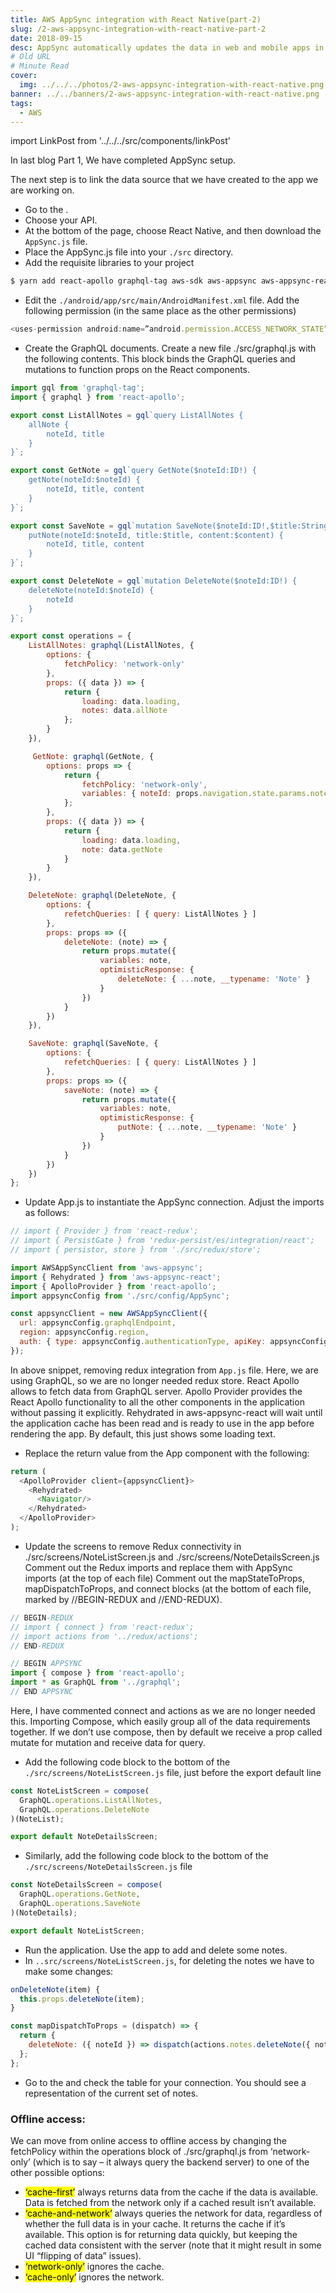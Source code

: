 ```yaml
---
title: AWS AppSync integration with React Native(part-2)
slug: /2-aws-appsync-integration-with-react-native-part-2
date: 2018-09-15
desc: AppSync automatically updates the data in web and mobile apps in real time.
# Old URL
# Minute Read
cover:
  img: ../../../photos/2-aws-appsync-integration-with-react-native.png
banner: ../../banners/2-aws-appsync-integration-with-react-native.png
tags:
  - AWS
---
```


import LinkPost from '../../../src/components/linkPost'

<p><span class='first-letter'>I</span>n last blog Part 1, We have completed AppSync setup.
</p>

The next step is to link the data source that we have created to the app we are working on.

- Go to the <LinkPost href='https://console.aws.amazon.com/appsync/home' name='AWS AppSync console' />.
- Choose your API.
- At the bottom of the page, choose React Native, and then download the `AppSync.js` file.
- Place the AppSync.js file into your `./src` directory.
- Add the requisite libraries to your project

```sh
$ yarn add react-apollo graphql-tag aws-sdk aws-appsync aws-appsync-react
```

- Edit the `./android/app/src/main/AndroidManifest.xml` file. Add the following permission (in the same place as the other permissions)

```js
<uses-permission android:name=”android.permission.ACCESS_NETWORK_STATE” />
```

- Create the GraphQL documents. Create a new file ./src/graphql.js with the following contents. This block binds the GraphQL queries and mutations to function props on the React components.


```js
import gql from 'graphql-tag';
import { graphql } from 'react-apollo';

export const ListAllNotes = gql`query ListAllNotes {
    allNote {
        noteId, title
    }
}`;

export const GetNote = gql`query GetNote($noteId:ID!) {
    getNote(noteId:$noteId) {
        noteId, title, content
    }
}`;

export const SaveNote = gql`mutation SaveNote($noteId:ID!,$title:String!,$content:String!) {
    putNote(noteId:$noteId, title:$title, content:$content) {
        noteId, title, content
    }
}`;

export const DeleteNote = gql`mutation DeleteNote($noteId:ID!) {
    deleteNote(noteId:$noteId) {
        noteId
    }
}`;

export const operations = {
    ListAllNotes: graphql(ListAllNotes, {
        options: {
            fetchPolicy: 'network-only'
        },
        props: ({ data }) => {
            return {
                loading: data.loading,
                notes: data.allNote
            };
        }
    }),

     GetNote: graphql(GetNote, {
        options: props => {
            return {
                fetchPolicy: 'network-only',
                variables: { noteId: props.navigation.state.params.noteId }
            };
        },
        props: ({ data }) => {
            return {
                loading: data.loading,
                note: data.getNote
            }
        }
    }),

    DeleteNote: graphql(DeleteNote, {
        options: {
            refetchQueries: [ { query: ListAllNotes } ]
        },
        props: props => ({
            deleteNote: (note) => {
                return props.mutate({
                    variables: note,
                    optimisticResponse: {
                        deleteNote: { ...note, __typename: 'Note' }
                    }
                })
            }
        })
    }),

    SaveNote: graphql(SaveNote, {
        options: {
            refetchQueries: [ { query: ListAllNotes } ]
        },
        props: props => ({
            saveNote: (note) => {
                return props.mutate({
                    variables: note,
                    optimisticResponse: {
                        putNote: { ...note, __typename: 'Note' }
                    }
                })
            }
        })
    })
};
```

- Update App.js to instantiate the AppSync connection. Adjust the imports as follows:

```js
// import { Provider } from 'react-redux';
// import { PersistGate } from 'redux-persist/es/integration/react';
// import { persistor, store } from './src/redux/store';

import AWSAppSyncClient from 'aws-appsync';
import { Rehydrated } from 'aws-appsync-react';
import { ApolloProvider } from 'react-apollo';
import appsyncConfig from './src/config/AppSync';

const appsyncClient = new AWSAppSyncClient({
  url: appsyncConfig.graphqlEndpoint,
  region: appsyncConfig.region,
  auth: { type: appsyncConfig.authenticationType, apiKey: appsyncConfig.apiKey }
});
```

In above snippet, removing redux integration from `App.js` file. Here, we are using GraphQL, so we are no longer needed redux store. React Apollo allows to fetch data from GraphQL server.  Apollo Provider provides the React Apollo functionality to all the other components in the application without passing it explicitly.  Rehydrated in aws-appsync-react will wait until the application cache has been read and is ready to use in the app before rendering the app. By default, this just shows some loading text.

- Replace the return value from the App component with the following:

```js
return (
  <ApolloProvider client={appsyncClient}>
    <Rehydrated>
      <Navigator/>
    </Rehydrated>
  </ApolloProvider>
);
```

- Update the screens to remove Redux connectivity in ./src/screens/NoteListScreen.js and ./src/screens/NoteDetailsScreen.js  Comment out the Redux imports and replace them with AppSync imports (at the top of each file)  Comment out the mapStateToProps, mapDispatchToProps, and connect blocks (at the bottom of each file, marked by //BEGIN-REDUX and //END-REDUX).

```js
// BEGIN-REDUX
// import { connect } from 'react-redux';
// import actions from '../redux/actions';
// END-REDUX

// BEGIN APPSYNC
import { compose } from 'react-apollo';
import * as GraphQL from '../graphql';
// END APPSYNC
```

Here, I have commented connect and actions as we are no longer needed this. Importing Compose, which easily group all of the data requirements together. If we don’t use compose, then by default we receive a prop called mutate for mutation and receive data for query.

- Add the following code block to the bottom of the `./src/screens/NoteListScreen.js` file, just before the export default line

```js
const NoteListScreen = compose(
  GraphQL.operations.ListAllNotes,
  GraphQL.operations.DeleteNote
)(NoteList);

export default NoteDetailsScreen;
```

- Similarly, add the following code block to the bottom of the `./src/screens/NoteDetailsScreen.js` file
  
```js
const NoteDetailsScreen = compose(
  GraphQL.operations.GetNote,
  GraphQL.operations.SaveNote
)(NoteDetails);

export default NoteListScreen;
```

- Run the application. Use the app to add and delete some notes.
- In `..src/screens/NoteListScreen.js`, for deleting the notes we have to make some changes:

```js
onDeleteNote(item) {
  this.props.deleteNote(item);
}

const mapDispatchToProps = (dispatch) => {
  return {
    deleteNote: ({ noteId }) => dispatch(actions.notes.deleteNote({ noteId }))
  };
};
```

- Go to the <LinkPost href='https://console.aws.amazon.com/dynamodb/home' name='DynamoDB console' /> and check the table for your connection. You should see a representation of the current set of notes.

### Offline access:

We can move from online access to offline access by changing the fetchPolicy within the operations block of ./src/graphql.js from ‘network-only’ (which is to say – it always query the backend server) to one of the other possible options:

- <mark>‘cache-first’</mark> always returns data from the cache if the data is available. Data is fetched from the network only if a cached result isn’t available.
- <mark>‘cache-and-network’</mark> always queries the network for data, regardless of whether the full data is in your cache. It returns the cache if it’s available. This option is for returning data quickly, but keeping the cached data consistent with the server (note that it might result in some UI “flipping of data” issues).
- <mark>‘network-only’</mark> ignores the cache.
- <mark>‘cache-only’</mark> ignores the network.



